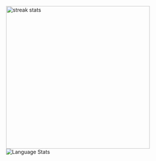 <img width=390 src="https://streak-stats.demolab.com/?user=zqodev&count_private=true&theme=transparent&border_radius=10" alt="streak stats"/>
<img align="left" alt="Language Stats" src="https://github-readme-stats.vercel.app/api/top-langs?username=Daweii-dev&show_icons=true&locale=en&theme=dark"/>
